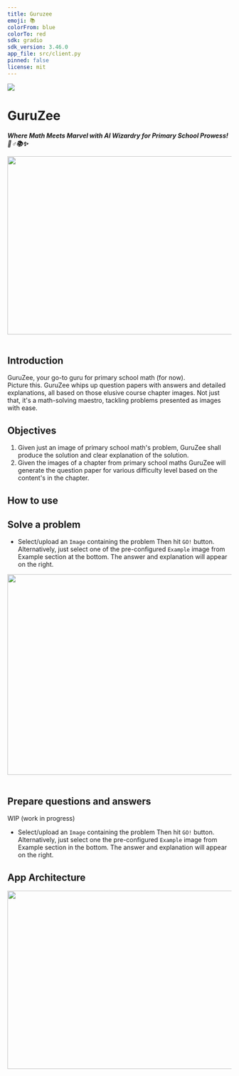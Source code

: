 ```yaml
---
title: Guruzee
emoji: 📚
colorFrom: blue
colorTo: red
sdk: gradio
sdk_version: 3.46.0
app_file: src/client.py
pinned: false
license: mit
---
```


<a href="https://huggingface.co/spaces/sssingh/guruzee" target="_blank"><img src="https://img.shields.io/badge/click_here_to_open_gradio_app-orange?style=for-the-badge&logo=dependabot"/></a>

# GuruZee
***Where Math Meets Marvel with AI Wizardry for Primary School Prowess! 🧙♂📚✨***

<img src="https://github.com/sssingh/guruzee/blob/main/assets/title.jpeg?raw=true" width="1000" height="400"/><br><br>  

## Introduction
GuruZee, your go-to guru for primary school math (for now).   
Picture this. GuruZee whips up question papers with answers and detailed explanations, 
all based on those elusive course chapter images. Not just that, it's a math-solving 
maestro, tackling problems presented as images with ease.

## Objectives
1. Given just an image of primary school math's problem, GuruZee shall produce the 
solution and clear explanation of the solution.
2. Given the images of a chapter from primary school maths GuruZee will generate the 
question paper for various difficulty level based on the content's in the chapter.

## How to use
Solve a problem
---------------
- Select/upload an `Image` containing the problem Then hit `GO!` button. Alternatively, 
just select one of the pre-configured `Example` image from Example section at the 
bottom. The answer and explanation will appear on the right.

<img src="https://github.com/sssingh/guruzee/blob/main/assets/app-example.png?raw=true" width="1000" height="450"/><br><br>  

Prepare questions and answers
-----------------------------
WIP (work in progress)
- Select/upload an `Image` containing the problem Then hit `GO!` button. Alternatively, 
just select one the pre-configured `Example` image from Example section in the bottom.
The answer and explanation will appear on the right.

## App Architecture
<img src="https://github.com/sssingh/guruzee/blob/main/assets/wip.jpg?raw=true" width="1000" height="400"/><br><br>  

